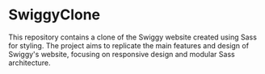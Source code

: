 # SwiggyClone
This repository contains a clone of the Swiggy website created using Sass for styling. The project aims to replicate the main features and design of Swiggy's website, focusing on responsive design and modular Sass architecture.
